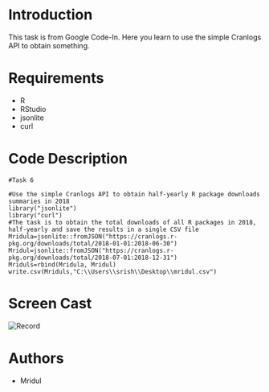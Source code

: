 # Introduction
This task is from Google Code-In. Here you learn to use the simple Cranlogs API to obtain something. 

# Requirements
- R
- RStudio
- jsonlite
- curl

# Code Description
```
#Task 6

#Use the simple Cranlogs API to obtain half-yearly R package downloads summaries in 2018
library("jsonlite")
library("curl")
#The task is to obtain the total downloads of all R packages in 2018, half-yearly and save the results in a single CSV file
Mridula=jsonlite::fromJSON("https://cranlogs.r-pkg.org/downloads/total/2018-01-01:2018-06-30")
Mridul=jsonlite::fromJSON("https://cranlogs.r-pkg.org/downloads/total/2018-07-01:2018-12-31")
Mriduls=rbind(Mridula, Mridul)
write.csv(Mriduls,"C:\\Users\\srish\\Desktop\\mridul.csv")
```
# Screen Cast
![Record](http://g.recordit.co/oJ0BUCzns1.gif)

# Authors
- Mridul
